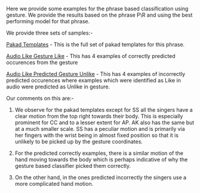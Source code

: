 Here we provide some examples for the phrase based classification using gesture. We provide the results based on the phrase P\R and using the best performing model for that phrase. 

We provide three sets of samples:-

[Pakad Templates](Pakad_Templates.md) - This is the full set of pakad templates for this phrase.

[Audio Like Gesture Like](Audio_Like_Predicted_Gesture_Like.md) - This has 4 examples of correctly predicted occurences from the gesture

[Audio Like Predicted Gesture Unlike](Audio_Like_Predicted_Gesture_Unlike.md) - This has  4 examples of incorrectly predicted occurences where examples which were identified as Like in audio were predicted as Unlike in gesture.

Our comments on this are:-

1. We observe for the pakad templates except for SS all the singers have a clear motion from the top right towards their body. This is especially prominent for CC and to a lesser extent for AP. AK also has the same but at a much smaller scale. SS has a peculiar motion and is primarily via her fingers with the wrist being in almost fixed position so that it is unlikely to be picked up by the gesture coordinates. 

2.  For the predicted correctly examples, there is a similar motion of the hand moving towards the body which is perhaps indicative of why the gesture based classifier picked them correctly.

3.  On the other hand, in the ones predicted incorrectly the singers use a more complicated hand motion.
